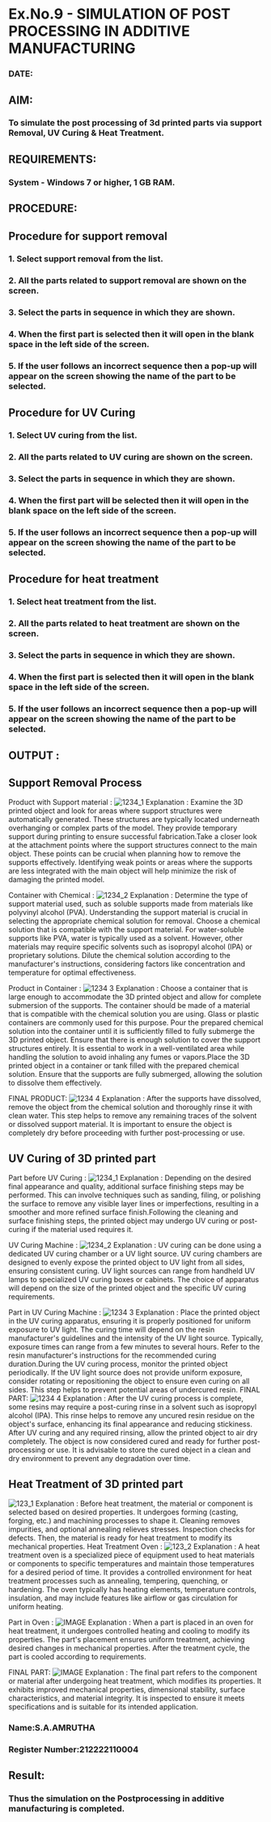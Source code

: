 # Ex.No.9 - SIMULATION OF POST PROCESSING IN ADDITIVE MANUFACTURING

### DATE: 

## AIM: 
### To simulate the post processing of 3d printed parts via support Removal, UV Curing & Heat Treatment.

## REQUIREMENTS:
### System - Windows 7 or higher, 1 GB RAM.

## PROCEDURE:

## Procedure for support removal
### 1.	Select support removal from the list.
### 2.	All the parts related to support removal are shown on the screen.
### 3.	Select the parts in sequence in which they are shown.
### 4.	When the first part is selected then it will open in the blank space in the left side of the screen.
### 5.	If the user follows an incorrect sequence then a pop-up will appear on the screen showing the name of the part to be selected.

## Procedure for UV Curing
### 1.	Select UV curing from the list.
### 2.	All the parts related to UV curing are shown on the screen.
### 3.	Select the parts in sequence in which they are shown.
### 4.	When the first part will be selected then it will open in the blank space on the left side of the screen.
### 5.	If the user follows an incorrect sequence then a pop-up will appear on the screen showing the name of the part to be selected.

## Procedure for heat treatment
### 1.	Select heat treatment from the list.
### 2.	All the parts related to heat treatment are shown on the screen.
### 3.	Select the parts in sequence in which they are shown.
### 4.	When the first part is selected then it will open in the blank space in the left side of the screen.
### 5.	If the user follows an incorrect sequence then a pop-up will appear on the screen showing the name of the part to be selected.

## OUTPUT :

## Support Removal Process
Product with Support material :
![1234_1](https://user-images.githubusercontent.com/118541897/242340791-ab2390d2-4f2d-4d83-8967-d8d9e3577638.png)
Explanation : Examine the 3D printed object and look for areas where support structures were automatically generated. These structures are typically located underneath overhanging or complex parts of the model. They provide temporary support during printing to ensure successful fabrication.Take a closer look at the attachment points where the support structures connect to the main object. These points can be crucial when planning how to remove the supports effectively. Identifying weak points or areas where the supports are less integrated with the main object will help minimize the risk of damaging the printed model.

Container with Chemical : 
![1234_2](https://user-images.githubusercontent.com/118541897/242340864-04c52a46-dc9d-4af6-a156-75309b9f2747.png)
Explanation : Determine the type of support material used, such as soluble supports made from materials like polyvinyl alcohol (PVA). Understanding the support material is crucial in selecting the appropriate chemical solution for removal. Choose a chemical solution that is compatible with the support material. For water-soluble supports like PVA, water is typically used as a solvent. However, other materials may require specific solvents such as isopropyl alcohol (IPA) or proprietary solutions. Dilute the chemical solution according to the manufacturer's instructions, considering factors like concentration and temperature for optimal effectiveness.

Product in Container :
![1234 3](https://user-images.githubusercontent.com/118541897/242340907-5dd635e6-4f19-4780-ba85-2e094bb13463.png)
Explanation : Choose a container that is large enough to accommodate the 3D printed object and allow for complete submersion of the supports. The container should be made of a material that is compatible with the chemical solution you are using. Glass or plastic containers are commonly used for this purpose. Pour the prepared chemical solution into the container until it is sufficiently filled to fully submerge the 3D printed object. Ensure that there is enough solution to cover the support structures entirely. It is essential to work in a well-ventilated area while handling the solution to avoid inhaling any fumes or vapors.Place the 3D printed object in a container or tank filled with the prepared chemical solution. Ensure that the supports are fully submerged, allowing the solution to dissolve them effectively.

FINAL PRODUCT:
![1234 4](https://user-images.githubusercontent.com/118541897/242340944-4401561c-90b8-4b2e-a178-eea8e06d7e2d.png)
Explanation : After the supports have dissolved, remove the object from the chemical solution and thoroughly rinse it with clean water. This step helps to remove any remaining traces of the solvent or dissolved support material. It is important to ensure the object is completely dry before proceeding with further post-processing or use.

## UV Curing of 3D printed part
Part before UV Curing :
![1234_1](https://user-images.githubusercontent.com/118541897/242340972-5af57f77-892c-40cb-bd05-4388583e78b4.png)
Explanation : Depending on the desired final appearance and quality, additional surface finishing steps may be performed. This can involve techniques such as sanding, filing, or polishing the surface to remove any visible layer lines or imperfections, resulting in a smoother and more refined surface finish.Following the cleaning and surface finishing steps, the printed object may undergo UV curing or post-curing if the material used requires it.

UV Curing Machine :
![1234_2](https://user-images.githubusercontent.com/118541897/242341004-3f6ea8b0-e386-445b-aaba-a40e12361b24.png)
Explanation : UV curing can be done using a dedicated UV curing chamber or a UV light source. UV curing chambers are designed to evenly expose the printed object to UV light from all sides, ensuring consistent curing. UV light sources can range from handheld UV lamps to specialized UV curing boxes or cabinets. The choice of apparatus will depend on the size of the printed object and the specific UV curing requirements.

Part in UV Curing Machine :
![1234 3](https://user-images.githubusercontent.com/118541897/242341029-14cac0e1-b40d-4598-b3ca-5469fdae2ada.png)
Explanation : Place the printed object in the UV curing apparatus, ensuring it is properly positioned for uniform exposure to UV light. The curing time will depend on the resin manufacturer's guidelines and the intensity of the UV light source. Typically, exposure times can range from a few minutes to several hours. Refer to the resin manufacturer's instructions for the recommended curing duration.During the UV curing process, monitor the printed object periodically. If the UV light source does not provide uniform exposure, consider rotating or repositioning the object to ensure even curing on all sides. This step helps to prevent potential areas of undercured resin.
FINAL PART:
![1234 4](https://user-images.githubusercontent.com/118541897/242341063-43fca14d-3462-4276-b7c0-0630e1179182.png)
Explanation : After the UV curing process is complete, some resins may require a post-curing rinse in a solvent such as isopropyl alcohol (IPA). This rinse helps to remove any uncured resin residue on the object's surface, enhancing its final appearance and reducing stickiness. After UV curing and any required rinsing, allow the printed object to air dry completely. The object is now considered cured and ready for further post-processing or use. It is advisable to store the cured object in a clean and dry environment to prevent any degradation over time.

## Heat Treatment of 3D printed part
![123_1](https://user-images.githubusercontent.com/118541897/242341083-dfe27a6c-8a82-4f38-9ef2-2a1058c34a78.png)
Explanation : Before heat treatment, the material or component is selected based on desired properties. It undergoes forming (casting, forging, etc.) and machining processes to shape it. Cleaning removes impurities, and optional annealing relieves stresses. Inspection checks for defects. Then, the material is ready for heat treatment to modify its mechanical properties.
Heat Treatment Oven :
![123_2](https://user-images.githubusercontent.com/118541897/242341119-86b8da1b-39f4-457c-9d17-4d03e398a034.png)
Explanation : A heat treatment oven is a specialized piece of equipment used to heat materials or components to specific temperatures and maintain those temperatures for a desired period of time. It provides a controlled environment for heat treatment processes such as annealing, tempering, quenching, or hardening. The oven typically has heating elements, temperature controls, insulation, and may include features like airflow or gas circulation for uniform heating.

Part in Oven :
![IMAGE](https://user-images.githubusercontent.com/118541897/242341170-7b3bba3c-9f71-44ef-9d4b-40a4d8ad84f1.png)
Explanation : When a part is placed in an oven for heat treatment, it undergoes controlled heating and cooling to modify its properties. The part's placement ensures uniform treatment, achieving desired changes in mechanical properties. After the treatment cycle, the part is cooled according to requirements.

FINAL PART:
![IMAGE](https://user-images.githubusercontent.com/118541897/242341211-a972417b-253a-428c-8785-f3f257292de6.png)
Explanation : The final part refers to the component or material after undergoing heat treatment, which modifies its properties. It exhibits improved mechanical properties, dimensional stability, surface characteristics, and material integrity. It is inspected to ensure it meets specifications and is suitable for its intended application.


### Name:S.A.AMRUTHA
### Register Number:212222110004

## Result: 
### Thus the simulation on the Postprocessing in additive manufacturing is completed.
